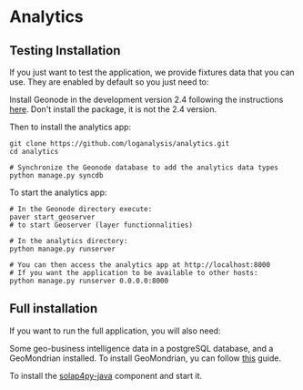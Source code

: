 Analytics
=========


Testing Installation
--------------------

If you just want to test the application, we provide fixtures data that you can use. They are enabled by default so you just need to: 

Install Geonode in the development version 2.4 following the instructions [here](https://github.com/GeoNode/geonode).
Don't install the package, it is not the 2.4 version.


Then to install the analytics app:

    git clone https://github.com/loganalysis/analytics.git
    cd analytics

    # Synchronize the Geonode database to add the analytics data types
    python manage.py syncdb

To start the analytics app:

    # In the Geonode directory execute:
    paver start_geoserver
    # to start Geoserver (layer functionnalities)

    # In the analytics directory:
    python manage.py runserver

    # You can then access the analytics app at http://localhost:8000
    # If you want the application to be available to other hosts:
    python manage.py runserver 0.0.0.0:8000


Full installation
-----------------

If you want to run the full application, you will also need:

Some geo-business intelligence data in a postgreSQL database, and a
GeoMondrian installed. To install GeoMondrian, yu can follow [this](https://github.com/loganalysis/analytics/wiki/GeoMondrian) guide.

To install the [solap4py-java](https://github.com/loganalysis/solap4py-java) component and
start it.

